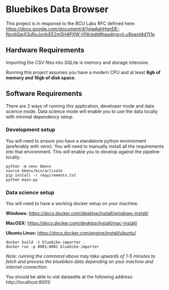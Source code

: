 # Bluebikes Data Browser
This project is in response to the BCU Labs RFC defined here:
https://docs.google.com/document/d/1ojwAahHgnDE-fbndjQwX3uRxJonkiEE2m5H4PXW-H1A/edit#heading=h.u8swnl4d7t1p

## Hardware Requirements
Importing the CSV files into SQLite is memory and storage intensive. 

Running this project assumes you have a modern CPU and at least **8gb of memory and 16gb of disk space**.

## Software Requirements
There are 2 ways of running this application, developer mode and data science mode. Data science mode will enable you to use the data locally with minimal dependency setup. 

### Development setup
You will need to ensure you have a standalone python environment (preferably with venv). 
You will need to manually install all the requirements into that environment. 
This will enable you to develop against the pipeline locally.

```commandline
python -m venv bbenv
source bbenv/bin/activate
pip install -r requirements.txt
python main.py
```

### Data science setup
You will need to have a working docker setup on your machine.

**Windows:** https://docs.docker.com/desktop/install/windows-install/

**MacOSX:** https://docs.docker.com/desktop/install/mac-install/

**Ubuntu Linux:** https://docs.docker.com/engine/install/ubuntu/

```commandline
docker build -t bluebike-importer .
docker run -p 8001:8001 bluebike-importer
```
*Note: running the command above may take upwards of 1-5 minutes to fetch 
and process the bluebikes data depending on your machine and internet connection.*

You should be able to vist datasette at the following address: http://localhost:8001/